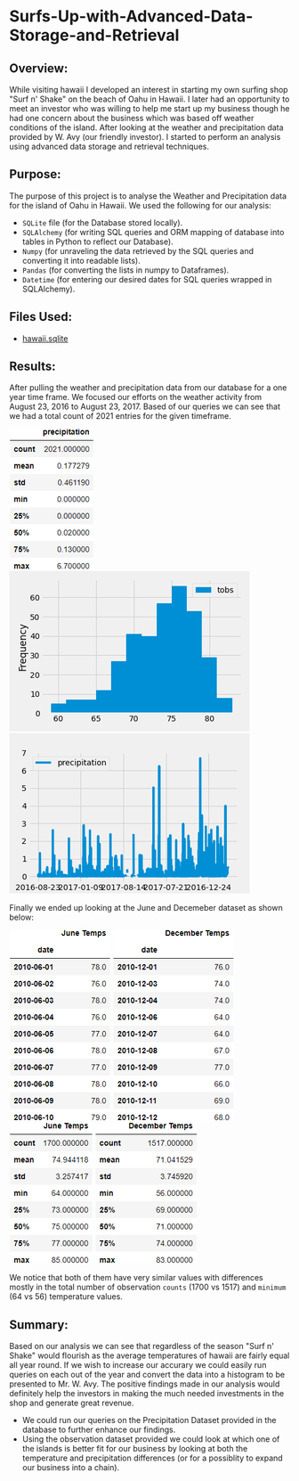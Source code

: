 # Surfs-Up-with-Advanced-Data-Storage-and-Retrieval

## Overview:

While visiting hawaii I developed an interest in starting my own surfing shop "Surf n' Shake" on the beach of Oahu in Hawaii. I later had an opportunity to meet an investor who was willing to help me start up my business though he had one concern about the business which was based off weather conditions of the island. After looking at the weather and precipitation data provided by W. Avy (our friendly investor). I started to perform an analysis using advanced data storage and retrieval techniques.

## Purpose:

The purpose of this project is to analyse the Weather and Precipitation data for the island of Oahu in Hawaii. We used the following for our analysis:
* `SQLite` file (for the Database stored locally).
* `SQLAlchemy` (for writing SQL queries and ORM mapping of database into tables in Python to reflect our Database).
* `Numpy` (for unraveling the data retrieved by the SQL queries and converting it into readable lists).
* `Pandas` (for converting the lists in numpy to Dataframes).
* `Datetime` (for entering our desired dates for SQL queries wrapped in SQLAlchemy).

## Files Used:

* [hawaii.sqlite](https://github.com/mubeenkh4u/RBC-Module-9-Surfs-Up-with-Advanced-Data-Storage-and-Retrieval/blob/main/hawaii.sqlite)

## Results:

After pulling the weather and precipitation data from our database for a one year time frame. We focused our efforts on the weather activity from August 23, 2016 to August 23, 2017. Based of our queries we can see that we had a total count of 2021 entries for the given timeframe.

<img src="https://github.com/mubeenkh4u/RBC-Module-9-Surfs-Up-with-Advanced-Data-Storage-and-Retrieval/blob/main/Resources/prev_year.png">

<img src="https://github.com/mubeenkh4u/RBC-Module-9-Surfs-Up-with-Advanced-Data-Storage-and-Retrieval/blob/main/Resources/monthly_temp_data.png">

<img src="https://github.com/mubeenkh4u/RBC-Module-9-Surfs-Up-with-Advanced-Data-Storage-and-Retrieval/blob/main/Resources/Prev_Year_Precipitation.png">

Finally we ended up looking at the June and Decemeber dataset as shown below:

<img src="https://github.com/mubeenkh4u/RBC-Module-9-Surfs-Up-with-Advanced-Data-Storage-and-Retrieval/blob/main/Resources/June_Temps.png">
<img src="https://github.com/mubeenkh4u/RBC-Module-9-Surfs-Up-with-Advanced-Data-Storage-and-Retrieval/blob/main/Resources/December_Temps.png">

<img src="https://github.com/mubeenkh4u/RBC-Module-9-Surfs-Up-with-Advanced-Data-Storage-and-Retrieval/blob/main/Resources/June_Temps_Describe.png">
<img src="https://github.com/mubeenkh4u/RBC-Module-9-Surfs-Up-with-Advanced-Data-Storage-and-Retrieval/blob/main/Resources/December_Temps_Describe.png">

We notice that both of them have very similar values with differences mostly in the total number of observation `counts` (1700 vs 1517) and `minimum` (64 vs 56) temperature values.

## Summary:

Based on our analysis we can see that regardless of the season "Surf n' Shake" would flourish as the average temperatures of hawaii are fairly equal all year round. If we wish to increase our accurary we could easily run queries on each out of the year and convert the data into a histogram to be presented to Mr. W. Avy. The positive findings made in our analysis would definitely help the investors in making the much needed investments in the shop and generate great revenue.

* We could run our queries on the Precipitation Dataset provided in the database to further enhance our findings.
* Using the observation dataset provided we could look at which one of the islands is better fit for our business by looking at both the temperature and precipitation differences (or for a possiblity to expand our business into a chain).

